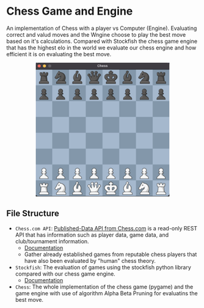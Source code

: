 # Chess Game and Engine
An implementation of Chess with a player vs Computer (Engine). 
Evaluating correct and valud moves and the Wngine choose to play the best move based on it's calculations. Compared with Stockfish the chess game engine that has the highest elo in the world we evaluate our chess engine and how efficient it is on evaluating the best move.

<p align="center">
    <img src="demo.png" alt="Demo" width="350" height="350">
</p>

## File Structure 
- `Chess.com API`: [Published-Data API from Chess.com](https://www.chess.com/news/view/published-data-api#pubapi-general) is a read-only REST API that has information such as player data, game data, and club/tournament information. 
    - [Documentation](https://chesscom.readthedocs.io/en/latest/)
    - Gather already established games from reputable chess players that have also been evaluated by "human" chess theory.
- `Stockfish`: The evaluation of games using the stockfish python library compared with our chess game engine.
    - [Documentation](https://pypi.org/project/stockfish/#description)
- `Chess`: The whole implementation of the chess game (pygame) and the game engine with use of algorithm Alpha Beta Pruning for evaluatins the best move.